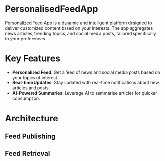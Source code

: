 # PersonalisedFeedApp

Personalized Feed App is a dynamic and intelligent platform designed to deliver customized content based on your interests. The app aggregates news articles, trending topics, and social media posts, tailored specifically to your preferences.

# Key Features
* **Personalised Feed**: Get a feed of news and social media posts based on your topics of interest.
* **Real-time Updates**: Stay updated with real-time notifications about new articles and posts.
* **AI-Powered Summaries**: Leverage AI to summarise articles for quicker consumption.

# Architecture

## Feed Publishing

## Feed Retrieval

  
